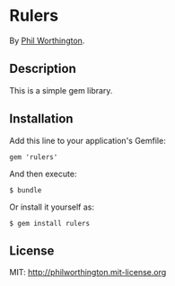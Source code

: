 # Rulers

By [Phil Worthington](https://github.com/philworthington).


## Description
This is a simple gem library.

## Installation

Add this line to your application's Gemfile:

    gem 'rulers'

And then execute:

    $ bundle

Or install it yourself as:

    $ gem install rulers



## License

MIT: http://philworthington.mit-license.org
